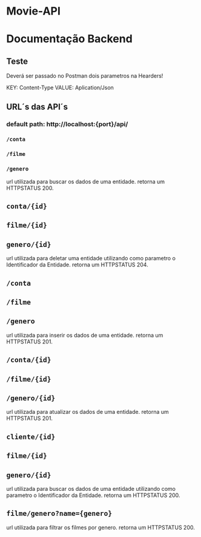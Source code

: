 # Movie-API

# Documentação Backend

## Teste

Deverá ser passado no Postman dois parametros na Hearders!

KEY: Content-Type
VALUE: Aplication/Json

## URL´s das API´s

### default path: http://localhost:{port}/api/

###  `/conta`
###  `/filme`
###  `/genero`

url utilizada para buscar os dados de uma entidade.
retorna um HTTPSTATUS 200.

## `conta/{id}`
## `filme/{id}`
## `genero/{id}`

url utilizada para deletar uma entidade utilizando como parametro o Identificador da Entidade.
retorna um HTTPSTATUS 204.

## `/conta`
## `/filme`
## `/genero`

url utilizada para inserir os dados de uma entidade.
retorna um HTTPSTATUS 201.

## `/conta/{id}`
## `/filme/{id}`
## `/genero/{id}`

url utilizada para atualizar os dados de uma entidade.
retorna um HTTPSTATUS 201.

## `cliente/{id}`
## `filme/{id}`
## `genero/{id}`

url utilizada para buscar os dados de uma entidade utilizando como parametro o Identificador da Entidade.
retorna um HTTPSTATUS 200.

## `filme/genero?name={genero}`

url utilizada para filtrar os filmes por genero.
retorna um HTTPSTATUS 200.
